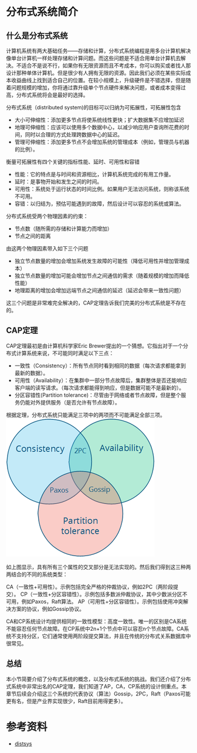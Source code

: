 # 分布式系统简介

## 什么是分布式系统

计算机系统有两大基础任务——存储和计算，分布式系统编程是用多台计算机解决像单台计算机一样处理存储和计算问题。而这些问题是不适合用单台计算机去解决。不适合不是说不行，如果你有无限资源而且不考成本，你可以购买或者找人那设计那种单体计算机。但是很少有人拥有无限的资源。因此我们必须在某些实际成本收益曲线上找到适合自己的位置。在较小规模上，升级硬件是不错选择，但是随着问题规模的增加，你将通过靠升级单个节点硬件来解决问题，或者成本变得过高，分布式系统将会是最好的选择。

分布式系统（distributed system)的目标可以归纳为可拓展性，可拓展性包含

- 大小可伸缩性：添加更多节点将使系统线性更快​​；扩大数据集不应增加延迟
- 地理可伸缩性：应该可以使用多个数据中心，以减少响应用户查询所花费的时间，同时以合理的方式处理跨数据中心的延迟。
- 管理可伸缩性：添加更多节点不会增加系统的管理成本（例如，管理员与机器的比例）。

衡量可拓展性有四个关键的指标性能、延时、可用性和容错

- 性能：它的特点是与时间和资源相比，计算机系统完成的有用工作量。
- 延时：是事物开始和发生之间的时间。
- 可用性：系统处于运行状态的时间比例。如果用户无法访问系统，则称该系统不可用。
- 容错：以归结为，预估可能遇到的故障，然后设计可以容忍的系统或算法。

分布式系统受两个物理因素的约束：

- 节点数（随所需的存储和计算能力而增加）
- 节点之间的距离

由这两个物理因素带入如下三个问题

- 独立节点数量的增加会增加系统发生故障的可能性（降低可用性并增加管理成本）
- 独立节点数量的增加可能会增加节点之间通信的需求（随着规模的增加而降低性能）
- 地理距离的增加会增加远端节点之间通信的延迟（延迟会带来一致性问题）

这三个问题是非常难完全解决的，CAP定理告诉我们完美的分布式系统是不存在的。

## CAP定理

CAP定理最初是由计算机科学家Eric Brewer提出的一个猜想。它指出对于一个分布式计算系统来说，不可能同时满足以下三点：
- 一致性（Consistency）：所有节点同时看到相同的数据（每次请求都能拿到最新的数据）。
- 可用性（Availability）：在集群中一部分节点故障后，集群整体是否还能响应客户端的读写请求。（每次请求都能得到响应，但是数据可能不是最新的）。
- 分区容错性(Partition tolerance)：尽管由于网络或者节点故障，但是整个服务仍能对外提供服务（是否允许有节点故障）。

根据定理，分布式系统只能满足三项中的两项而不可能满足全部三项。
![](../img/CAP.png)

如上图显示，具有所有三个属性的交叉部分是无法实现的。然后我们得到这三种两两结合的不同的系统类型：

CA（一致性+可用性）。示例包括完全严格的仲裁协议，例如2PC（两阶段提交）。
CP（一致性+分区容错性）。示例包括多数派仲裁协议，其中少数派分区不可用，例如Paxos，Raft算法。
AP（可用性+分区容错性）。示例包括使用冲突解决方案的协议，例如Gossip协议。

CA和CP系统设计均提供相同的一致性模型：高度一致性。唯一的区别是CA系统不能容忍任何节点故障。在CP系统中2n+1个节点中可以容忍n个节点故障。CA系统不支持分区，它们通常使用两阶段提交算法，并且在传统的分布式关系数据库中很常见。

## 总结

本小节简要介绍了分布式系统的概念，以及分布式系统的挑战。我们还介绍了分布式系统中非常出名的CAP定理，我们知道了AP，CA，CP系统的设计侧重点。本章节后续会介绍这三个系统的代表协议（算法）Gossip，2PC，Raft（Paxos可能更有名，但是产业界实现很少，Raft目前用得更多）。

# 参考资料

- [distsys](http://book.mixu.net/distsys/single-page.html)